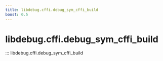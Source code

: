 ```yaml
---
title: libdebug.cffi.debug_sym_cffi_build
boost: 0.5
---
```

# libdebug.cffi.debug_sym_cffi_build
::: libdebug.cffi.debug_sym_cffi_build
